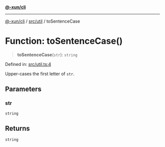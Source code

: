 [**@-xun/cli**](../../../README.md)

***

[@-xun/cli](../../../README.md) / [src/util](../README.md) / toSentenceCase

# Function: toSentenceCase()

> **toSentenceCase**(`str`): `string`

Defined in: [src/util.ts:4](https://github.com/Xunnamius/cli-utils/blob/118cc97de27374bcd26e43f836c2d837aa9f46f4/src/util.ts#L4)

Upper-cases the first letter of `str`.

## Parameters

### str

`string`

## Returns

`string`

